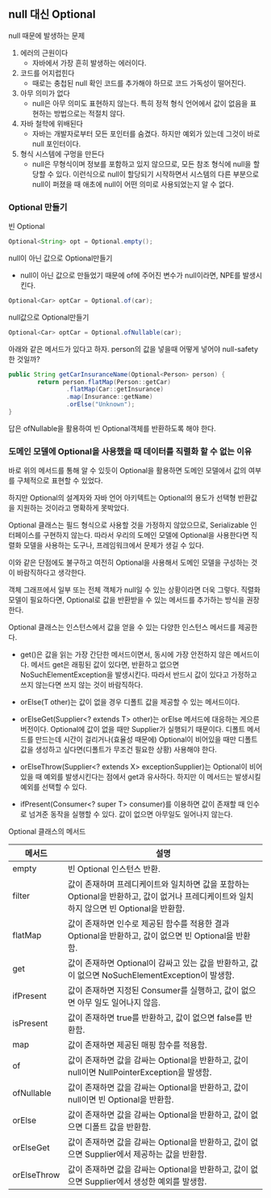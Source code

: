 ## null 대신 Optional

null 때문에 발생하는 문제

1. 에러의 근원이다
   - 자바에서 가장 흔히 발생하는 에러이다.
2. 코드를 어지럽힌다
   - 때로는 충첩된 null 확인 코드를 추가해야 하므로 코드 가독성이 떨어진다.
3. 아무 의미가 없다
   - null은 아무 의미도 표현하지 않는다. 특히 정적 형식 언어에서 값이 없음을 표현하는 방법으로는 적절치 않다.
4. 자바 철학에 위배된다
   - 자바는 개발자로부터 모든 포인터를 숨겼다. 하지만 예외가 있는데 그것이 바로 null 포인터이다.
5. 형식 시스템에 구멍을 만든다
   - null은 무형식이며 정보를 포함하고 있지 않으므로, 모든 참조 형식에 null을 할당할 수 있다. 이런식으로
   null이 할당되기 시작하면서 시스템의 다른 부분으로 null이 퍼졌을 때 애초에 null이 어떤 의미로 사용되었는지 알 수 없다.

### Optional 만들기

빈 Optional
```java
Optional<String> opt = Optional.empty();
```

null이 아닌 값으로 Optional만들기
- null이 아닌 값으로 만들었기 때문에 of에 주어진 변수가 null이라면, NPE를 발생시킨다.
```java
Optional<Car> optCar = Optional.of(car);
```

null값으로 Optional만들기
```java
Optional<Car> optCar = Optional.ofNullable(car);
```

아래와 같은 메서드가 있다고 하자. person의 값을 넣을때 어떻게 넣어야 null-safety한 것일까?
```java
public String getCarInsuranceName(Optional<Person> person) {
        return person.flatMap(Person::getCar)
                .flatMap(Car::getInsurance)
                .map(Insurance::getName)
                .orElse("Unknown");
}
```

답은 ofNullable을 활용하여 빈 Optional객체를 반환하도록 해야 한다.


### 도메인 모델에 Optional을 사용했을 때 데이터를 직렬화 할 수 없는 이유

바로 위의 메서드를 통해 알 수 있듯이 Optional을 활용하면 도메인 모델에서 값의 여부를 구체적으로 표현할 수 있었다.

하지만 Optional의 설계자와 자바 언어 아키텍트는 Optional의 용도가 선택형 반환값을 지원하는 것이라고 명확하게 못박았다.

Optional 클래스는 필드 형식으로 사용할 것을 가정하지 않았으므로, Serializable 인터페이스를 구현하지 않는다. 따라서 우리의 도메인 모델에
 Optional을 사용한다면 직렬화 모델을 사용하는 도구나, 프레임워크에서 문제가 생길 수 있다.

이와 같은 단점에도 불구하고 여전히 Optional을 사용해서 도메인 모델을 구성하는 것이 바람직하다고 생각한다.

객체 그래프에서 일부 또는 전체 객체가 null일 수 있는 상황이라면 더욱 그렇다. 직렬화 모델이 필요하다면, Optional로 값을 반환받을 수 있는
메서드를 추가하는 방식을 권장한다.

Optional 클래스는 인스턴스에서 값을 얻을 수 있는 다양한 인스턴스 메서드를 제공한다.

- get()은 값을 읽는 가장 간단한 메서드이면서, 동시에 가장 안전하지 않은 메서드이다. 메서드 get은 래핑된 값이 있다면, 반환하고
없으면 NoSuchElementException을 발생시킨다. 따라서 반드시 값이 있다고 가정하고 쓰지 않는다면 쓰지 않는 것이 바람직하다.

- orElse(T other)는 값이 없을 경우 디폴트 값을 제공할 수 있는 메서드이다.

- orElseGet(Supplier<? extends T> other)는 orElse 메서드에 대응하는 게으른 버전이다. Optional에 값이 없을 때만 Supplier가 실행되기 때문이다.
디폴트 메서드를 만드는데 시간이 걸리거나(효율성 때문에) Optional이 비어있을 때만 디폴트값을 생성하고 싶다면(디폴트가 무조건 필요한 상황) 사용해야 한다.

- orElseThrow(Supplier<? extends X> exceptionSupplier)는 Optional이 비어있을 때 예외를 발생시킨다는 점에서 get과 유사하다. 하지만 이 메서드는 발생시킬 예외를
선택할 수 있다.

- ifPresent(Consumer<? super T> consumer)를 이용하면 값이 존재할 때 인수로 넘겨준 동작을 실행할 수 있다. 값이 없으면 아무일도 일어나지 않는다.


Optional 클래스의 메서드

|메서드|설명|
|------|---|
|empty|빈 Optional 인스턴스 반환.|
|filter|값이 존재하며 프레디케이트와 일치하면 값을 포함하는 Optional을 반환하고, 값이 없거나 프레디케이트와 일치하지 않으면 빈 Optional을 반환함.|
|flatMap|값이 존재하면 인수로 제공된 함수를 적용한 결과 Optional을 반환하고, 값이 없으면 빈 Optional을 반환함.|
|get|값이 존재하면 Optional이 감싸고 있는 값을 반환하고, 값이 없으면 NoSuchElementException이 발생함.|
|ifPresent|값이 존재하면 지정된 Consumer를 실행하고, 값이 없으면 아무 일도 일어나지 않음.|
|isPresent|값이 존재하면 true를 반환하고, 값이 없으면 false를 반환함.|
|map|값이 존재하면 제공된 매핑 함수를 적용함.|
|of|값이 존재하면 값을 감싸는 Optional을 반환하고, 값이 null이면 NullPointerException을 발생함.|
|ofNullable|값이 존재하면 값을 감싸는 Optional을 반환하고, 값이 null이면 빈 Optional을 반환함.|
|orElse|값이 존재하면 값을 감싸는 Optional을 반환하고, 값이 없으면 디폴트 값을 반환함.|
|orElseGet|값이 존재하면 값을 감싸는 Optional을 반환하고, 값이 없으면 Supplier에서 제공하는 값을 반환함.|
|orElseThrow|값이 존재하면 값을 감싸는 Optional을 반환하고, 값이 없으면 Supplier에서 생성한 예외를 발생함.|
